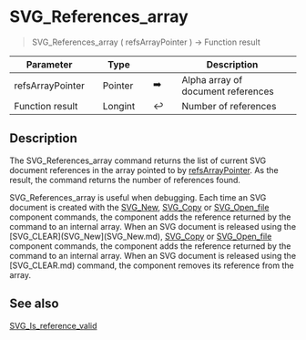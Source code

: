 <!-- Long Integer := SVG_References_array ( Param_1 )
 -> Param_1 (Pointer)-->
# SVG_References_array

> SVG_References_array ( refsArrayPointer ) -> Function result

| Parameter |     | Type |     |     |     | Description |     |
| --- | --- | --- | --- | --- | --- | --- | --- |
| refsArrayPointer |     | Pointer |     | ➡️ |     | Alpha array of document references |     |
| Function result |     | Longint |     | ↩️ |     | Number of references |     |

## Description

The SVG_References_array command returns the list of current SVG document references in the array pointed to by [refsArrayPointer](# "Alpha array of document references"). As the result, the command returns the number of references found.

SVG_References_array is useful when debugging. Each time an SVG document is created with the [SVG_New](SVG_New.md), [SVG_Copy](SVG_Copy.md) or [SVG_Open_file](SVG_Open_file.md) component commands, the component adds the reference returned by the command to an internal array. When an SVG document is released using the [SVG_CLEAR](SVG_New](SVG_New.md), [SVG_Copy](SVG_Copy.md) or [SVG_Open_file](SVG_Open_file.md) component commands, the component adds the reference returned by the command to an internal array. When an SVG document is released using the [SVG_CLEAR.md)  command, the component removes its reference from the array.

## See also

[SVG_Is_reference_valid](SVG_Is_reference_valid.md)
